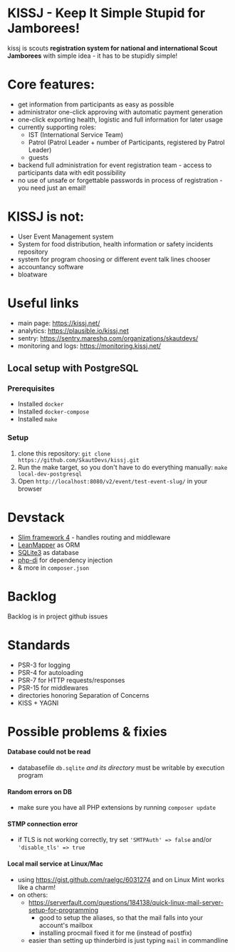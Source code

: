 # KISSJ - Keep It Simple Stupid for Jamborees!

kissj is scouts **registration system for national and international Scout Jamborees** with simple idea - it has to be stupidly simple!


# Core features: 

- get information from participants as easy as possible
- administrator one-click approving with automatic payment generation
- one-click exporting health, logistic and full information for later usage
- currently supporting roles: 
   - IST (International Service Team)
   - Patrol (Patrol Leader + number of Participants, registered by Patrol Leader)
   - guests
- backend full administration for event registration team - access to participants data with edit possibility
- no use of unsafe or forgettable passwords in process of registration - you need just an email!


# KISSJ is not: 

- User Event Management system
- System for food distribution, health information or safety incidents repository
- system for program choosing or different event talk lines chooser
- accountancy software
- bloatware

# Useful links

 - main page: https://kissj.net/
 - analytics: https://plausible.io/kissj.net
 - sentry: https://sentry.mareshq.com/organizations/skautdevs/
 - monitoring and logs: https://monitoring.kissj.net/

## Local setup with PostgreSQL

### Prerequisites

- Installed `docker`
- Installed `docker-compose`
- Installed `make`

### Setup

1. clone this repository: `git clone https://github.com/SkautDevs/kissj.git`
2. Run the make target, so you don't have to do everything manually: `make local-dev-postgresql`
3. Open `http://localhost:8080/v2/event/test-event-slug/` in your browser


# Devstack

- [Slim framework 4](https://www.slimframework.com/) - handles routing and middleware
- [LeanMapper](http://leanmapper.com/) as ORM
- [SQLite3](https://www.sqlite.org/) as database
- [php-di](https://php-di.org/) for dependency injection
- & more in `composer.json`


# Backlog

Backlog is in project github issues


# Standards

- PSR-3 for logging
- PSR-4 for autoloading
- PSR-7 for HTTP requests/responses
- PSR-15 for middlewares
- directories honoring Separation of Concerns
- KISS + YAGNI


# Possible problems & fixies

#### Database could not be read

- databasefile `db.sqlite` *and its directory* must be writable by execution program

#### Random errors on DB

- make sure you have all PHP extensions by running `composer update`

#### STMP connection error

 - if TLS is not working correctly, try set `'SMTPAuth' => false` and/or `'disable_tls' => true`

#### Local mail service at Linux/Mac

- using https://gist.github.com/raelgc/6031274 and on Linux Mint works like a charm!
- on others:
    - https://serverfault.com/questions/184138/quick-linux-mail-server-setup-for-programming
        - good to setup the aliases, so that the mail falls into your account's mailbox
        - installing procmail fixed it for me (instead of postfix)
    - easier than setting up thinderbird is just typing `mail` in commandline 
